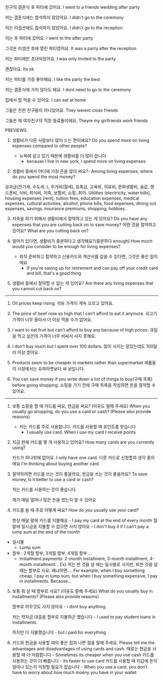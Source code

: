 친구의 결혼식 후 파티에 갔어요.
I went to a friends wedding after party

저는 결혼식에는 참석하지 않았어요.
I didn't go to the ceremony

저는 리셉션에도 참석하지 않았어요.
I didn't go to the reception

저는 후 파티에 갔어요.
I went to the after party

그것은 리셉션 후에 열린 파티였어요.
It was a party after the reception

저는 파티에만 초대되었어요.
I was only invited to the party

괜찮아요.
Its ok

저는 파티를 가장 좋아해요.
I like the party the best

저는 결혼식에 가지 않아도 돼요.
I dont need to go to the ceremony

집에서 밥 먹을 수 있어요.
I can eat at home

그들은 친한 친구들이 아니었어요.
They werent close friends

그들은 제 여자친구의 직장 동료들이에요.
Theyre my girlfriends work friends

PREVIEWS

1. 생활비가 다른 사람보다 많이 드는 편이에요?
   Do you spend more on living expenses compared to other people?

   - 뉴욕에 살고 있기 때문에 생활비를 더 많이 씁니다
     - because I live in new york, i spend more on living expenses

2. 생활비 중에서 어디에 가장 돈을 많이 써요?-
   Among living expenses, where do you spend the most money?

공과금(전기세, 수도세..), 주거비(월세), 등록금, 교육비, 의료비, 문화생활비, 술값, 핸드폰비, 식비, 외식비, 저축, 보험비, 쇼핑..취미.
Utilities (electricity, water bills), housing expenses (rent), tuition fees, education expenses, medical expenses, cultural activities, alcohol, phone bills, food expenses, dining out expenses, savings, insurance premiums, shopping, hobbies.

3. 저축을 하기 위해서 생활비에서 절약하고 있는 게 있어요?
   Do you have any expenses that you are cutting back on to save money?
   어떤 것을 절약하고 있어요?
   What are you cutting back on?

4. 얼마가 있다면, 생활비가 충분하다고 생각해요?(충분하다 enough)
   How much would you consider to be enough for living expenses?

   - 퇴직 준비하고 절약하고 신용카드와 계산서를 갚을 수 있다면, 그것은 좋은 일이에요
     - If you're saving up for retirement and can pay off your credit card and bill, that's a good thing

5. 생활비 중에서 절약할 수 없는 게 있어요?
   Are there any living expenses that you cannot cut back on?

---

1. Oil prices keep rising.
   석유 가격이 계속 오르고 있어요.

2. The price of beef rose so high that I can’t afford to eat it anymore.
   쇠고기 가격이 너무 올라서 더 이상 먹을 수가 없어요.
3. I want to eat fruit but can’t afford to buy any because of high prices.
   과일을 먹고 싶은데 가격이 너무 비싸서 사지 못해요.

4. I don’t buy much but I spent over 100 dollars.
   많이 사지는 않았는데도 100달러 이상 썼어요.

5. Products seem to be cheaper in markets rather than supermarket
   제품들이 시장에서는 슈퍼마켓보다 싸 보입니다.

6. You can save money if you write down a list of things to buy(구매 목록) before going shopping.
   쇼핑을 가기 전에 구매 목록을 작성하면 돈을 절약할 수 있어요.

---

1. 보통 쇼핑을 할 때 카드를 써요, 현금을 써요? (이유도 말해 주세요)
   When you usually go shopping, do you use a card or cash? (Please also provide reasons)

   - 저는 카드를 주로 사용합니다. 카드를 사용할 때 포인트를 받습니다
     - I usually use card. When I use my card I receive points

2. 지금 현재 카드를 몇 개 사용하고 있어요?
   How many cards are you currently using?

   카드가 하나밖에 없어요.
   I only have one card.
   다른 카드로 신청할까 생각 중이에요
   I'm thinking about buying another card

3. 절약하려면 카드를 쓰는 것이 좋을까요, 현금을 쓰는 것이 좋을까요?
   To save money, is it better to use a card or cash?

   저는 카드를 사용하는 것이 좋습니다

   재가 매달 얼마나 많은 돈을 썼는지 알 수 있어요

4. 카드를 쓸 때 주로 어떻게 써요?
   How do you usually use your card?

   항상 매달 말에 카드를 지불해요 - I pay my card at the end of every month
   월말에 일시금을 지불할 수 없으면 사지 않아요 - I don't buy it if I can't pay a lump sum at the end of the month

- 일시불
  - Lump sum
- 할부 : 2개월 할부, 3개월 할부, 4개월 할부….
  - Installment payments: 2-month installment, 3-month installment, 4-month installment...
    Ex) 저는 싼 것을 살 때는 일시불로 사지만, 비싼 것을 살 때는 할부로 사요. 왜냐하면….
    For example, when I buy something cheap, I pay in lump sum, but when I buy something expensive, I pay in installments. Because...

5. 보통 뭐 살 때 할부로 사요? (이유도 말해 주세요)
   What do you usually buy in installments? (Please also provide reasons)

   할부로 아무것도 사지 않아요 - i dont buy anything

   저는 학자금 대출을 할부로 지불하곤 했습니다 - I used to pay student loans in installments

   하지만 다 지불했습니다 - but i paid for everything

6. 카드와 현금을 사용할 때의 좋은 점과 나쁜 점을 말해 주세요.
   Please tell me the advantages and disadvantages of using cards and cash.
   때로는 현금을 사용할 때 더 저렴합니다 - Sometimes its cheaper when you use cash
   카드를 사용하는 것이 더 빠릅니다 - Its faster to use card
   카드를 사용할 때 지갑에 돈이 얼마나 있는지 걱정할 필요가 없습니다 - When you use a card, you don't have to worry about how much moeny you have in your wallet

